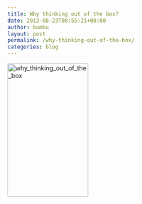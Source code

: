 ```yaml
---
title: Why thinking out of the box?
date: 2013-08-23T08:55:21+00:00
author: bumbu
layout: post
permalink: /why-thinking-out-of-the-box/
categories: blog
---
```

<img class="alignleft size-full wp-image-481" alt="why_thinking_out_of_the_box" src="http://bumbu.me/wp-content/uploads/2013/08/why_thinking_out_of_the_box.png" width="182" height="300" />
